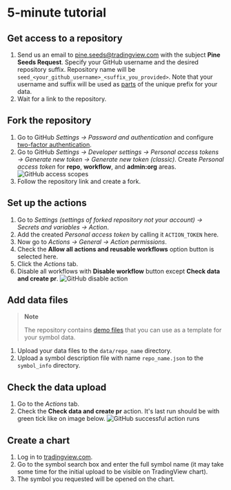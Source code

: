 [2fa]: https://github.com/settings/security
[chart]: https://tradingview.com/chart
[_data]: /data.md

# 5-minute tutorial

## Get access to a repository

1. Send us an email to pine.seeds@tradingview.com with the subject __Pine Seeds Request__.
    Specify your GitHub username and the desired repository suffix.
    Repository name will be `seed_<your_github_username>_<suffix_you_provided>`.
    Note that your username and suffix will be used as [parts](README.md#Example) of the unique prefix for your data.
2. Wait for a link to the repository.

## Fork the repository

1. Go to GitHub _Settings → Password and authentication_ and configure [two-factor authentication][2fa].
2. Go to GitHub _Settings → Developer settings → Personal access tokens → Generate new token → Generate new token (classic)_. Create _Personal access token_ for __repo__, __workflow__, and __admin:org__ areas.
    ![GitHub access scopes](/images/github_access_scopes.png)
3. Follow the repository link and create a fork.

## Set up the actions

1. Go to _Settings (settings of forked repository not your account) → Secrets and variables → Action_.
2. Add the created _Personal access token_ by calling it `ACTION_TOKEN` here.
3. Now go to _Actions → General → Action permissions_.
4. Check the __Allow all actions and reusable workflows__ option button is selected here.
5. Click the _Actions_ tab.
6. Disable all workflows with __Disable workflow__ button except __Check data and create pr__.
    ![GitHub disable action](/images/github_action_disable.png)

## Add data files

> __Note__
>
> The repository contains [demo files](/repo.md#demo-files) that you can use as a template for your symbol data.

1. Upload your data files to the `data/repo_name` directory.
2. Upload a symbol description file with name `repo_name.json` to the `symbol_info` directory.

## Check the data upload

1. Go to the _Actions_ tab.
2. Check the __Check data and create pr__ action. It's last run should be with green tick like on image below.
    ![GitHub successful action runs](/images/github_ok_action.png)

## Create a chart

1. Log in to [tradingview.com][chart].
2. Go to the symbol search box and enter the full symbol name (it may take some time for the initial upload to be visible on TradingView chart).
3. The symbol you requested will be opened on the chart.
